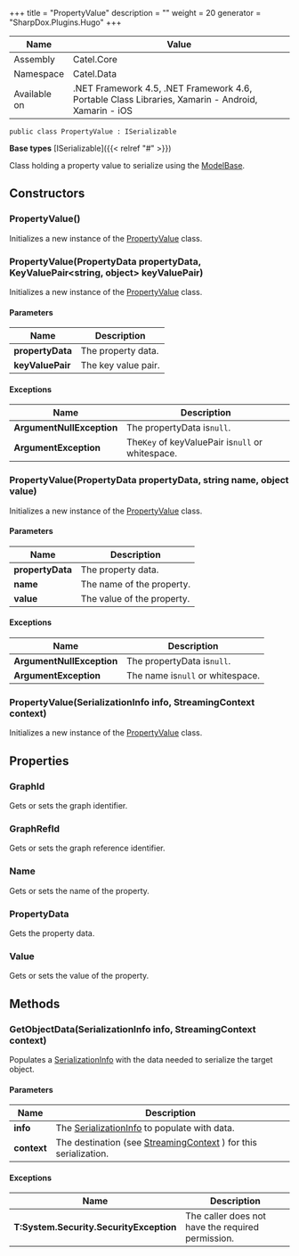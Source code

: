 

+++
title = "PropertyValue" 
description = ""
weight = 20
generator = "SharpDox.Plugins.Hugo"
+++

Name|Value
---|---
Assembly|Catel.Core
Namespace|Catel.Data
Available on|.NET Framework 4.5, .NET Framework 4.6, Portable Class Libraries, Xamarin - Android, Xamarin - iOS

```
public class PropertyValue : ISerializable
```

**Base types**
[ISerializable]({{< relref "#" >}})

Class holding a property value to serialize using the [ModelBase](#).

## Constructors

### PropertyValue()

Initializes a new instance of the [PropertyValue](#) class.

### PropertyValue(PropertyData propertyData, KeyValuePair&lt;string, object&gt; keyValuePair)

Initializes a new instance of the [PropertyValue](#) class.

#### Parameters

Name|Description
---|---
**propertyData**|The property data.
**keyValuePair**|The key value pair.

#### Exceptions

Name|Description
---|---
**ArgumentNullException**|The propertyData is`null`.
**ArgumentException**|The`Key` of keyValuePair is`null` or whitespace.

### PropertyValue(PropertyData propertyData, string name, object value)

Initializes a new instance of the [PropertyValue](#) class.

#### Parameters

Name|Description
---|---
**propertyData**|The property data.
**name**|The name of the property.
**value**|The value of the property.

#### Exceptions

Name|Description
---|---
**ArgumentNullException**|The propertyData is`null`.
**ArgumentException**|The name is`null` or whitespace.

### PropertyValue(SerializationInfo info, StreamingContext context)

Initializes a new instance of the [PropertyValue](#) class.

## Properties

### GraphId

Gets or sets the graph identifier.

### GraphRefId

Gets or sets the graph reference identifier.

### Name

Gets or sets the name of the property.

### PropertyData

Gets the property data.

### Value

Gets or sets the value of the property.

## Methods

### GetObjectData(SerializationInfo info, StreamingContext context)

Populates a [SerializationInfo](#) with the data needed to serialize the target object.

#### Parameters

Name|Description
---|---
**info**|The [SerializationInfo](#) to populate with data.
**context**|The destination (see [StreamingContext](#) ) for this serialization.

#### Exceptions

Name|Description
---|---
**T:System.Security.SecurityException**|The caller does not have the required permission.

